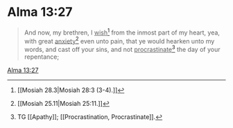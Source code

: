 # Alma 13:27

> And now, my brethren, I <u>wish</u>[^a] from the inmost part of my heart, yea, with great <u>anxiety</u>[^b] even unto pain, that ye would hearken unto my words, and cast off your sins, and not <u>procrastinate</u>[^c] the day of your repentance;

[Alma 13:27](https://www.churchofjesuschrist.org/study/scriptures/bofm/alma/13?lang=eng&id=p27#p27)


[^a]: [[Mosiah 28.3|Mosiah 28:3 (3-4).]]
[^b]: [[Mosiah 25.11|Mosiah 25:11.]]
[^c]: TG [[Apathy]]; [[Procrastination, Procrastinate]].
